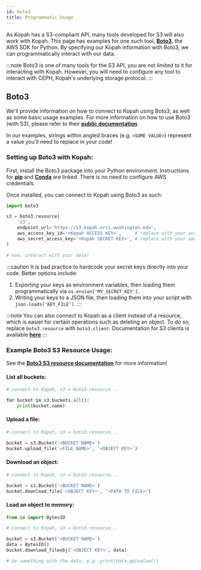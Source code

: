 ```yaml
---
id: boto3
title: Programmatic Usage
---
```


As Kopah has a S3-compliant API, many tools developed for S3 will also work with Kopah. This page has examples for one such tool, [**Boto3**](https://boto3.amazonaws.com/v1/documentation/api/latest/index.html), the AWS SDK for Python. By specifying our Kopah information with Boto3, we can programmatically interact with our data.

:::note
Boto3 is one of many tools for the S3 API, you are not limited to it for interacting with Kopah. However, you will need to configure any tool to interact with CEPH, Kopah's underlying storage protocol.
:::

## Boto3

We'll provide information on how to connect to Kopah using Boto3, as well as some basic usage examples. For more information on how to use Boto3 (with S3), please refer to their [**public documentation**](https://boto3.amazonaws.com/v1/documentation/api/latest/reference/services/s3/service-resource/index.html).

In our examples, strings within angled braces (e.g. `<SOME VALUE>`) represent a value you'll need to replace in your code!

### Setting up Boto3 with Kopah:

First, install the Boto3 package into your Python environment. Instructions for [**pip**](https://pypi.org/project/boto3/) and [**Conda**](https://anaconda.org/conda-forge/boto3) are linked. There is no need to configure AWS credentials.

Once installed, you can connect to Kopah using Boto3 as such:

```python
import boto3

s3 = boto3.resource(
    's3',
    endpoint_url='https://s3.kopah.orci.washington.edu',
    aws_access_key_id='<Kopah ACCESS KEY>',     # replace with your access key
    aws_secret_access_key='<Kopah SECRET KEY>', # replace with your secret key
)

# now, interact with your data!
```

:::caution
It is bad practice to hardcode your secret keys directly into your code. Better options include:

1. Exporting your keys as environment variables, then loading them programmatically via `os.envion['MY_SECRET_KEY']`.
2. Writing your keys to a JSON file, then loading them into your script with `json.loads('KEY_FILE')`.
:::

:::note
You can also connect to Kopah as a client instead of a resource, which is easier for certain operations such as deleting an object. To do so, replace `boto3.resource` with `boto3.client`. Documentation for S3 clients is available [**here**](https://boto3.amazonaws.com/v1/documentation/api/latest/reference/services/s3.html)
:::


### Example Boto3 S3 Resource Usage:

See the [**Boto3 S3 resource documentation**](https://boto3.amazonaws.com/v1/documentation/api/latest/reference/services/s3/service-resource/index.html) for more information!

#### List all buckets:

```python
# connect to Kopah, s3 = boto3.resource...

for bucket in s3.buckets.all():
    print(bucket.name)
```

#### Upload a file:

```python
# connect to Kopah, s3 = boto3.resource...

bucket = s3.Bucket('<BUCKET NAME>')
bucket.upload_file('<FILE NAME>', '<OBJECT KEY>')
```

#### Download an object:

```python
# connect to Kopah, s3 = boto3.resource...

bucket = s3.Bucket('<BUCKET NAME>')
bucket.download_file('<OBJECT KEY>', '<PATH TO FILE>')
```

#### Load an object to memory:

```python
from io import BytesIO

# connect to Kopah, s3 = boto3.resource...

bucket = s3.Bucket('<BUCKET NAME>')
data = BytesIO()
bucket.download_fileobj('<OBJECT KEY>', data)

# do something with the data, e.g. print(data.getvalue())
```

